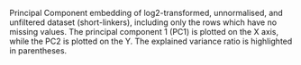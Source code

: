 
Principal Component embedding of log2-transformed, unnormalised, and unfiltered dataset (short-linkers), including only the rows which have no missing values.
The principal component 1 (PC1) is plotted on the X axis, while the PC2 is plotted on the Y. 
The explained variance ratio is highlighted in parentheses.

